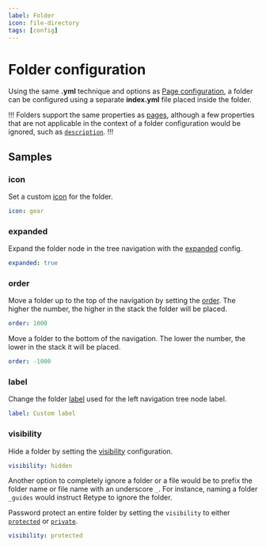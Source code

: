 ```yaml
---
label: Folder
icon: file-directory
tags: [config]
---
```

# Folder configuration

Using the same **.yml** technique and options as [Page configuration](/configuration/page.md), a folder can be configured using a separate **index.yml** file placed inside the folder.

!!!
Folders support the same properties as [pages](/configuration/page.md), although a few properties that are not applicable in the context of a folder configuration would be ignored, such as [`description`](/configuration/page.md#description).
!!!

## Samples

### icon

Set a custom [icon](/configuration/page.md#icon) for the folder.

```yml index.yml
icon: gear
```

### expanded

Expand the folder node in the tree navigation with the [expanded](/configuration/page.md#expanded) config.

```yml index.yml
expanded: true
```

### order

Move a folder up to the top of the navigation by setting the [order](/configuration/page.md#order). The higher the number, the higher in the stack the folder will be placed.

```yml index.yml
order: 1000
```

Move a folder to the bottom of the navigation. The lower the number, the lower in the stack it will be placed.

```yml index.yml
order: -1000
```

### label

Change the folder [label](/configuration/page.md#label) used for the left navigation tree node label.

```yml index.yml
label: Custom label
```

### visibility

Hide a folder by setting the [visibility](/configuration/page.md#visibility) configuration.

```yml index.yml
visibility: hidden
```

Another option to completely ignore a folder or a file would be to prefix the folder name or file name with an underscore `_`. For instance, naming a folder `_guides` would instruct Retype to ignore the folder.

Password protect an entire folder by setting the `visibility` to either [`protected`](page.md#protected) or [`private`](page.md#private).

```yml index.yml
visibility: protected
```
